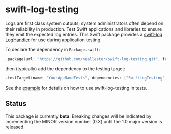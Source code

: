 # swift-log-testing
Logs are first class system outputs; system administrators often depend on their reliability in production.
Test Swift applications and libraries to ensure they emit the expected log entries.
This Swift package provides a
[swift-log](https://github.com/apple/swift-log) [LogHandler](https://github.com/apple/swift-log/blob/master/Sources/Logging/LogHandler.swift)
for use during application testing.

To declare the dependency in `Package.swift`:
```swift
.package(url: "https://github.com/neallester/swift-log-testing.git", from: "0.0.0"),
```
then (typically) add the dependency to the testing target:
```swift
.testTarget(name: "YourAppNameTests", dependencies: ["SwiftLogTesting"]),
```

See the [example](https://github.com/neallester/swift-log-testing/blob/master/Tests/SwiftLogTestingTests/ExampleTests.swift) for details on how to use swift-log-testing
in tests.
## Status
This package is currently **beta**. Breaking changes will be indicated by incrementing the MINOR version number (0.X)
until the 1.0 major version is released.
